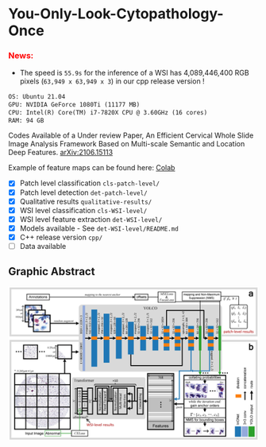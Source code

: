 # You-Only-Look-Cytopathology-Once

### <font color='red'> News: </font> 
 - The speed is `55.9s` for the inference of a WSI has 4,089,446,400 RGB pixels (`63,949 x 63,949 x 3`) in our cpp release version ! 
```
OS: Ubuntu 21.04
GPU: NVIDIA GeForce 1080Ti (11177 MB)
CPU: Intel(R) Core(TM) i7-7820X CPU @ 3.60GHz (16 cores)
RAM: 94 GB
```

Codes Available of a Under review Paper, An Efficient Cervical Whole Slide Image Analysis Framework Based on Multi-scale Semantic and Location Deep Features. [arXiv:2106.15113](https://arxiv.org/abs/2106.15113)

Example of feature maps can be found here: [Colab](https://colab.research.google.com/drive/1-qvoLT18kf_6Of8BpaMfCvxvwfeyy1sw?usp=sharing)

- [x] Patch level classification `cls-patch-level/`
- [x] Patch level detection `det-patch-level/`
- [x] Qualitative results `qualitative-results/`
- [x] WSI level classification `cls-WSI-level/`
- [x] WSI level feature extraction `det-WSI-level/`
- [x] Models available - See `det-WSI-level/README.md`
- [x] C++ release version `cpp/`
- [ ] Data available

## Graphic Abstract

![graphic abstract](graph-abstract.jpg)
